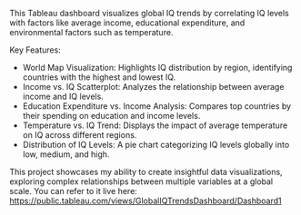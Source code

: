 This Tableau dashboard visualizes global IQ trends by correlating IQ levels with factors like average income, educational expenditure, and environmental factors such as temperature. 

Key Features:

- World Map Visualization: Highlights IQ distribution by region, identifying countries with the highest and lowest IQ.
- Income vs. IQ Scatterplot: Analyzes the relationship between average income and IQ levels.
- Education Expenditure vs. Income Analysis: Compares top countries by their spending on education and income levels.
- Temperature vs. IQ Trend: Displays the impact of average temperature on IQ across different regions.
- Distribution of IQ Levels: A pie chart categorizing IQ levels globally into low, medium, and high.
  
This project showcases my ability to create insightful data visualizations, exploring complex relationships between multiple variables at a global scale. You can refer to it live here: https://public.tableau.com/views/GlobalIQTrendsDashboard/Dashboard1
